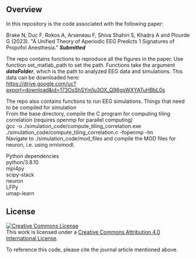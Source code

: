 ## Overview
In this repository is the code associated with the following paper: 

Brake N, Duc F, Rokos A, Arseneau F, Shiva Shahiri S, Khadra A and Plourde G (2023). "A Unified Theory of Aperiodic EEG Predicts 1 Signatures of Propofol Anesthesia." ***Submitted***

The repo contains functions to reproduce all the figures in the paper. Use function set_matlab_path to set the path. Functions take the argument ***dataFolder***, which is the path to analyzed EEG data and simulations. This data can be downloaded here:  
    https://drive.google.com/uc?export=download&id=173OsShSYm1u3OX_Q96gsWXYATuHBbL0s


The repo also contains functions to run EEG simulations. Things that need to be compiled for simulation  
    From the base directory, compile the C program for computing tiling correlation (requires openmp for parallel computing)  
        gcc -o ./simulation_code/compute_tiling_correlation.exe ./simulation_code/compute_tiling_correlation.c -fopenmp -lm  
    Navigate to ./simulation_code/mod_files and compile the MOD files for neuron, i.e. using nrnivmodl.  

Python dependencies  
    python/3.8.10  
    mpi4py  
    scipy-stack  
    neuron  
    LFPy  
    umap-learn  

## License
<a rel="license" href="http://creativecommons.org/licenses/by/4.0/"><img alt="Creative Commons License" style="border-width:0" src="https://i.creativecommons.org/l/by/4.0/88x31.png" /></a><br />This work is licensed under a <a rel="license" href="http://creativecommons.org/licenses/by/4.0/">Creative Commons Attribution 4.0 International License</a>.

To reference this code, please cite the journal article mentioned above.
